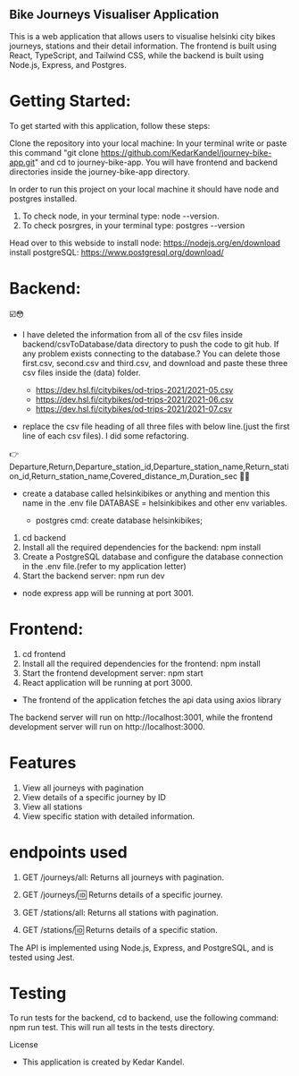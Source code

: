 

## Bike Journeys Visualiser Application

 This is a web application that allows users to visualise helsinki city bikes journeys,  stations and their detail information. The frontend is built using React, TypeScript, and Tailwind CSS, while the backend is built using Node.js, Express, and Postgres.

# Getting Started: 

To get started with this application, follow these steps:

 Clone the repository into your local machine: In your terminal write or paste this command "git clone  https://github.com/KedarKandel/journey-bike-app.git" and cd to journey-bike-app. You will have frontend and backend directories inside the journey-bike-app directory.

 In order to run this project on your local machine it should have node and postgres installed. 
 
 1. To check node, in your terminal type: node --version.
 2. To check posrgres, in your terminal type: postgres --version


 Head over to this webside to install node: https://nodejs.org/en/download 
                        install postgreSQL: https://www.postgresql.org/download/

# Backend:
☑️😳
-  I have deleted the information from all of the csv files inside          
   backend/csvToDatabase/data directory to push the code to git hub. If any problem exists connecting to the database.? You can delete those first.csv, second.csv and third.csv, and download and paste these three csv files inside the (data) folder.

    - https://dev.hsl.fi/citybikes/od-trips-2021/2021-05.csv
    - https://dev.hsl.fi/citybikes/od-trips-2021/2021-06.csv
    - https://dev.hsl.fi/citybikes/od-trips-2021/2021-07.csv


- replace the csv file heading of all three files with below line.(just the first line of each csv files). I did some refactoring.  

👉 Departure,Return,Departure_station_id,Departure_station_name,Return_station_id,Return_station_name,Covered_distance_m,Duration_sec 🤏🏼

- create a database called helsinkibikes or anything and mention this name in the 
.env file DATABASE = helsinkibikes and other env variables.

   * postgres cmd: create database helsinkibikes;


1. cd backend
2. Install all the required dependencies for the backend: npm install
3.  Create a PostgreSQL database and configure the database connection in the .env file.(refer to my application letter)
4. Start the backend server: npm run dev

 * node express app will be running at port 3001.

# Frontend:
1. cd frontend
2. Install all the required dependencies for the frontend: npm install
3. Start the frontend development server: npm start
4.  React application will be running at port 3000.

* The frontend of the application fetches the api data using axios library


The backend server will run on http://localhost:3001, while the frontend development server will run on http://localhost:3000.

# Features
1. View all journeys with pagination
2. View details of a specific journey by ID
3. View all stations
4. View specific station with detailed information.

# endpoints used

1. GET /journeys/all: Returns all journeys with pagination.

2. GET /journeys/:id: Returns details of a specific journey.

3. GET /stations/all: Returns all stations with pagination.

4. GET /stations/:id: Returns details of a specific station.

The API is implemented using Node.js, Express, and PostgreSQL, and is tested using Jest.


# Testing
To run tests for the backend, cd to backend, use the following command: npm run test. This will run all tests in the tests directory.

License
- This application is created by Kedar Kandel.